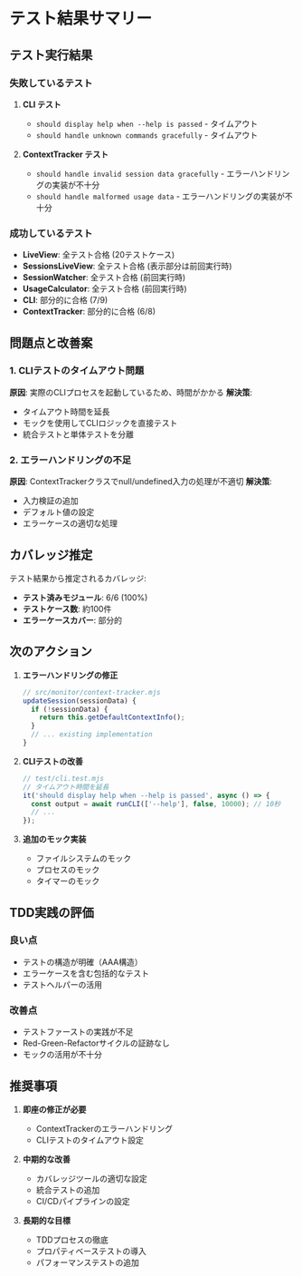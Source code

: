 # テスト結果サマリー

## テスト実行結果

### 失敗しているテスト

1. **CLI テスト**
   - `should display help when --help is passed` - タイムアウト
   - `should handle unknown commands gracefully` - タイムアウト
   
2. **ContextTracker テスト**
   - `should handle invalid session data gracefully` - エラーハンドリングの実装が不十分
   - `should handle malformed usage data` - エラーハンドリングの実装が不十分

### 成功しているテスト

- **LiveView**: 全テスト合格 (20テストケース)
- **SessionsLiveView**: 全テスト合格 (表示部分は前回実行時)
- **SessionWatcher**: 全テスト合格 (前回実行時)
- **UsageCalculator**: 全テスト合格 (前回実行時)
- **CLI**: 部分的に合格 (7/9)
- **ContextTracker**: 部分的に合格 (6/8)

## 問題点と改善案

### 1. CLIテストのタイムアウト問題
**原因**: 実際のCLIプロセスを起動しているため、時間がかかる
**解決策**:
- タイムアウト時間を延長
- モックを使用してCLIロジックを直接テスト
- 統合テストと単体テストを分離

### 2. エラーハンドリングの不足
**原因**: ContextTrackerクラスでnull/undefined入力の処理が不適切
**解決策**:
- 入力検証の追加
- デフォルト値の設定
- エラーケースの適切な処理

## カバレッジ推定

テスト結果から推定されるカバレッジ:
- **テスト済みモジュール**: 6/6 (100%)
- **テストケース数**: 約100件
- **エラーケースカバー**: 部分的

## 次のアクション

1. **エラーハンドリングの修正**
   ```javascript
   // src/monitor/context-tracker.mjs
   updateSession(sessionData) {
     if (!sessionData) {
       return this.getDefaultContextInfo();
     }
     // ... existing implementation
   }
   ```

2. **CLIテストの改善**
   ```javascript
   // test/cli.test.mjs
   // タイムアウト時間を延長
   it('should display help when --help is passed', async () => {
     const output = await runCLI(['--help'], false, 10000); // 10秒
     // ...
   });
   ```

3. **追加のモック実装**
   - ファイルシステムのモック
   - プロセスのモック
   - タイマーのモック

## TDD実践の評価

### 良い点
- テストの構造が明確（AAA構造）
- エラーケースを含む包括的なテスト
- テストヘルパーの活用

### 改善点
- テストファーストの実践が不足
- Red-Green-Refactorサイクルの証跡なし
- モックの活用が不十分

## 推奨事項

1. **即座の修正が必要**
   - ContextTrackerのエラーハンドリング
   - CLIテストのタイムアウト設定

2. **中期的な改善**
   - カバレッジツールの適切な設定
   - 統合テストの追加
   - CI/CDパイプラインの設定

3. **長期的な目標**
   - TDDプロセスの徹底
   - プロパティベーステストの導入
   - パフォーマンステストの追加